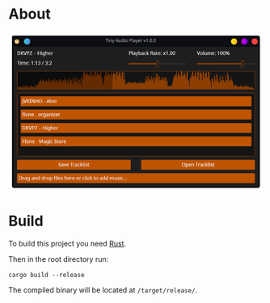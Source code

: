 # About

![](screenshot.png?raw=true)

# Build

To build this project you need [Rust](https://www.rust-lang.org/tools/install).

Then in the root directory run:

```
cargo build --release
```

The compiled binary will be located at `/target/release/`.